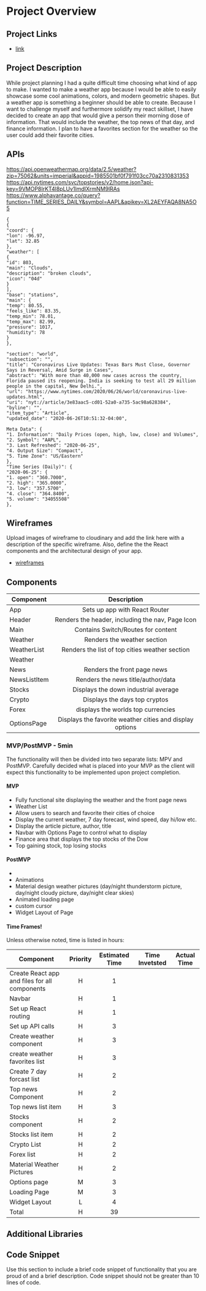 # Project Overview

## Project Links

- [link](thisIsALink)


## Project Description

While project planning I had a quite difficult time choosing what kind of app to make. I wanted to make a weather app because I would be able to easily showcase some cool animations, colors, and modern geometric shapes. But a weather app is something a beginner should be able to create. Because I want to challenge myself and furthermore solidify my react skillset, I have decided to create an app that would give a person their morning dose of information. That would include the weather, the top news of that day, and finance information. I plan to have a favorites section for the weather so the user could add their favorite cities.

## APIs

https://api.openweathermap.org/data/2.5/weather?zip=75062&units=imperial&appid=1985501bf0f791f03cc70a2310831353
https://api.nytimes.com/svc/topstories/v2/home.json?api-key=9VMOP8IrKT4l8pLUv1lmdIXrmNM9lRAs
https://www.alphavantage.co/query?function=TIME_SERIES_DAILY&symbol=AAPL&apikey=XL2AEYFAQA8NA5O5

```
{
{
"coord": {
"lon": -96.97,
"lat": 32.85
},
"weather": [
{
"id": 803,
"main": "Clouds",
"description": "broken clouds",
"icon": "04d"
}
],
"base": "stations",
"main": {
"temp": 80.55,
"feels_like": 83.35,
"temp_min": 78.01,
"temp_max": 82.99,
"pressure": 1017,
"humidity": 78
}
},
```

```
"section": "world",
"subsection": "",
"title": "Coronavirus Live Updates: Texas Bars Must Close, Governor Says in Reversal, Amid Surge in Cases",
"abstract": "With more than 40,000 new cases across the country, Florida paused its reopening. India is seeking to test all 29 million people in the capital, New Delhi.",
"url": "https://www.nytimes.com/2020/06/26/world/coronavirus-live-updates.html",
"uri": "nyt://article/3e83aac5-cd01-52a0-a735-5ac98a628384",
"byline": "",
"item_type": "Article",
"updated_date": "2020-06-26T10:51:32-04:00",
```
```
Meta Data": {
"1. Information": "Daily Prices (open, high, low, close) and Volumes",
"2. Symbol": "AAPL",
"3. Last Refreshed": "2020-06-25",
"4. Output Size": "Compact",
"5. Time Zone": "US/Eastern"
},
"Time Series (Daily)": {
"2020-06-25": {
"1. open": "360.7000",
"2. high": "365.0000",
"3. low": "357.5700",
"4. close": "364.8400",
"5. volume": "34055508"
},
```

## Wireframes

Upload images of wireframe to cloudinary and add the link here with a description of the specific wireframe. Also, define the the React components and the architectural design of your app.

- [wireframes](https://imgur.com/a/ikijy1A)

## Components


| Component | Description | 
| --- | :---: |  
| App | Sets up app with React Router | 
| Header | Renders the header, including the nav, Page Icon | 
| Main | Contains Switch/Routes for content |
| Weather | Renders the weather section |
| WeatherList | Renders the list of top cities weather section |
| Weather
| News | Renders the front page news |
| NewsListItem | Renders the news title/author/data |
| Stocks | Displays the down industrial average |
| Crypto | Displays the days top cryptos |
| Forex| displays the worlds top currencies |
| OptionsPage | Displays the favorite weather cities and display options|




### MVP/PostMVP - 5min

The functionality will then be divided into two separate lists: MPV and PostMVP.  Carefully decided what is placed into your MVP as the client will expect this functionality to be implemented upon project completion.

#### MVP 
- Fully functional site displaying the weather and the front page news
- Weather List
- Allow users to search and favorite their cities of choice
- Display the current weather, 7 day forecast, wind speed, day hi/low etc.
- Display the article picture, author, title
- Navbar with Options Page to control what to display
- Finance area that displays the top stocks of the Dow
- Top gaining stock, top losing stocks


#### PostMVP 
- 
- Animations
- Material design weather pictures (day/night thunderstorm picture, day/night cloudy picture, day/night clear skies) 
- Animated loading page
- custom cursor
- Widget Layout of Page



#### Time Frames!

Unless otherwise noted, time is listed in hours:

| Component | Priority | Estimated Time | Time Invetsted | Actual Time |
| --- | :---: |  :---: | :---: | :---: |
| Create React app and files for all components | H | 1 |  |  |
| Navbar | H | 1 |  |  |
| Set up React routing | H | 1 |  |  |
| Set up API calls | H | 3 |  |  |
| Create weather component | H | 3 |  |  |
| create weather favorites list | H | 3 |  |  |
| Create 7 day forcast list | H | 2 |  |  |
| Top news Component | H | 2 |  |  |
| Top news list item | H | 3 |  |  |
| Stocks component | H | 2 |  |  |
| Stocks list item | H | 2 |  |  |
| Crypto List | H | 2 |  |  |
| Forex list | H | 2 |  |  |
| Material Weather Pictures | H | 2 |  |  |
| Options page | M | 3 |  |  |
| Loading Page | M | 3 |  |  |
| Widget Layout | L | 4 |  |  |
| Total | H | 39 |  |  |

## Additional Libraries

## Code Snippet

Use this section to include a brief code snippet of functionality that you are proud of and a brief description.  Code snippet should not be greater than 10 lines of code.


```

```
